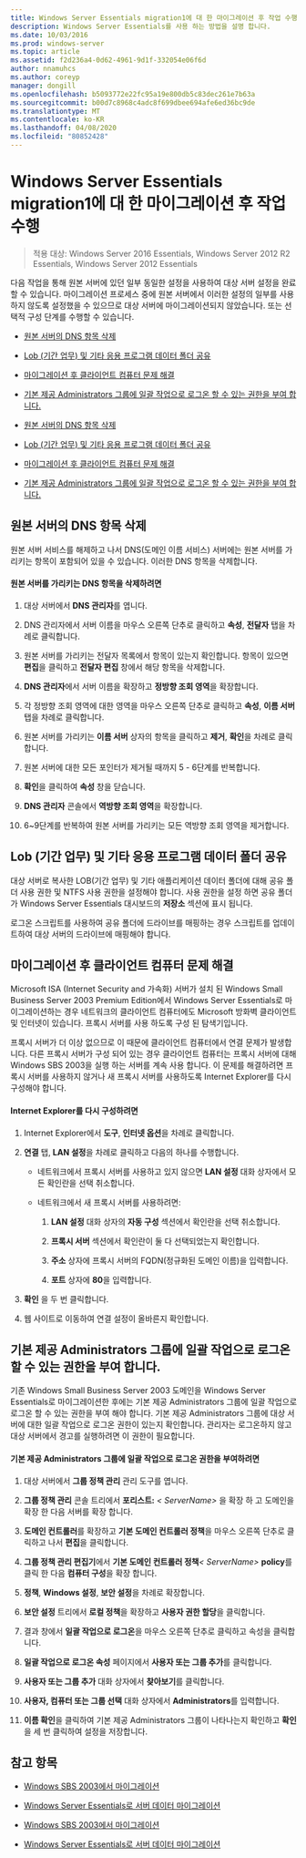 ```yaml
---
title: Windows Server Essentials migration1에 대 한 마이그레이션 후 작업 수행
description: Windows Server Essentials를 사용 하는 방법을 설명 합니다.
ms.date: 10/03/2016
ms.prod: windows-server
ms.topic: article
ms.assetid: f2d236a4-0d62-4961-9d1f-332054e06f6d
author: nnamuhcs
ms.author: coreyp
manager: dongill
ms.openlocfilehash: b5093772e22fc95a19e800db5c83dec261e7b63a
ms.sourcegitcommit: b00d7c8968c4adc8f699dbee694afe6ed36bc9de
ms.translationtype: MT
ms.contentlocale: ko-KR
ms.lasthandoff: 04/08/2020
ms.locfileid: "80852428"
---
```

# <a name="perform-post-migration-tasks-for-windows-server-essentials-migration1"></a>Windows Server Essentials migration1에 대 한 마이그레이션 후 작업 수행

>적용 대상: Windows Server 2016 Essentials, Windows Server 2012 R2 Essentials, Windows Server 2012 Essentials

다음 작업을 통해 원본 서버에 있던 일부 동일한 설정을 사용하여 대상 서버 설정을 완료할 수 있습니다. 마이그레이션 프로세스 중에 원본 서버에서 이러한 설정의 일부를 사용하지 않도록 설정했을 수 있으므로 대상 서버에 마이그레이션되지 않았습니다. 또는 선택적 구성 단계를 수행할 수 있습니다.  
  

-   [원본 서버의 DNS 항목 삭제](Perform-post-migration-tasks-for-Windows-Server-Essentials-migration.md#BKMK_DeleteDNSEntries)  
  
-   [Lob (기간 업무) 및 기타 응용 프로그램 데이터 폴더 공유](Perform-post-migration-tasks-for-Windows-Server-Essentials-migration.md#BKMK_ShareLineOfBusinessAndOtherApplications)  
  
-   [마이그레이션 후 클라이언트 컴퓨터 문제 해결](Perform-post-migration-tasks-for-Windows-Server-Essentials-migration.md#BKMK_FixClientComputerIssuesAfterMigrating)  
  
-   [기본 제공 Administrators 그룹에 일괄 작업으로 로그온 할 수 있는 권한을 부여 합니다.](Perform-post-migration-tasks-for-Windows-Server-Essentials-migration.md#BKMK_AdminGroup)  

-   [원본 서버의 DNS 항목 삭제](../migrate/Perform-post-migration-tasks-for-Windows-Server-Essentials-migration.md#BKMK_DeleteDNSEntries)  
  
-   [Lob (기간 업무) 및 기타 응용 프로그램 데이터 폴더 공유](../migrate/Perform-post-migration-tasks-for-Windows-Server-Essentials-migration.md#BKMK_ShareLineOfBusinessAndOtherApplications)  
  
-   [마이그레이션 후 클라이언트 컴퓨터 문제 해결](../migrate/Perform-post-migration-tasks-for-Windows-Server-Essentials-migration.md#BKMK_FixClientComputerIssuesAfterMigrating)  
  
-   [기본 제공 Administrators 그룹에 일괄 작업으로 로그온 할 수 있는 권한을 부여 합니다.](../migrate/Perform-post-migration-tasks-for-Windows-Server-Essentials-migration.md#BKMK_AdminGroup)  

  
##  <a name="delete-dns-entries-of-the-source-server"></a><a name="BKMK_DeleteDNSEntries"></a>원본 서버의 DNS 항목 삭제  
 원본 서버 서비스를 해제하고 나서 DNS(도메인 이름 서비스) 서버에는 원본 서버를 가리키는 항목이 포함되어 있을 수 있습니다. 이러한 DNS 항목을 삭제합니다.  
  
#### <a name="to-delete-dns-entries-that-point-to-the-source-server"></a>원본 서버를 가리키는 DNS 항목을 삭제하려면  
  
1.  대상 서버에서 **DNS 관리자**를 엽니다.  
  
2.  DNS 관리자에서 서버 이름을 마우스 오른쪽 단추로 클릭하고 **속성**, **전달자** 탭을 차례로 클릭합니다.  
  
3.  원본 서버를 가리키는 전달자 목록에서 항목이 있는지 확인합니다. 항목이 있으면 **편집**을 클릭하고 **전달자 편집** 창에서 해당 항목을 삭제합니다.  
  
4.  **DNS 관리자**에서 서버 이름을 확장하고 **정방향 조회 영역**을 확장합니다.  
  
5.  각 정방향 조회 영역에 대한 영역을 마우스 오른쪽 단추로 클릭하고 **속성**, **이름 서버** 탭을 차례로 클릭합니다.  
  
6.  원본 서버를 가리키는 **이름 서버** 상자의 항목을 클릭하고 **제거**, **확인**을 차례로 클릭합니다.  
  
7.  원본 서버에 대한 모든 포인터가 제거될 때까지 5 - 6단계를 반복합니다.  
  
8.  **확인**을 클릭하여 **속성** 창을 닫습니다.  
  
9. **DNS 관리자** 콘솔에서 **역방향 조회 영역**을 확장합니다.  
  
10. 6~9단계를 반복하여 원본 서버를 가리키는 모든 역방향 조회 영역을 제거합니다.  
  
##  <a name="share-line-of-business-and-other-application-data-folders"></a><a name="BKMK_ShareLineOfBusinessAndOtherApplications"></a>Lob (기간 업무) 및 기타 응용 프로그램 데이터 폴더 공유  
 대상 서버로 복사한 LOB(기간 업무) 및 기타 애플리케이션 데이터 폴더에 대해 공유 폴더 사용 권한 및 NTFS 사용 권한을 설정해야 합니다. 사용 권한을 설정 하면 공유 폴더가 Windows Server Essentials 대시보드의 **저장소** 섹션에 표시 됩니다.  
  
 로그온 스크립트를 사용하여 공유 폴더에 드라이브를 매핑하는 경우 스크립트를 업데이트하여 대상 서버의 드라이브에 매핑해야 합니다.  
  
##  <a name="fix-client-computer-issues-after-migrating"></a><a name="BKMK_FixClientComputerIssuesAfterMigrating"></a>마이그레이션 후 클라이언트 컴퓨터 문제 해결  
 Microsoft ISA (Internet Security and 가속화) 서버가 설치 된 Windows Small Business Server 2003 Premium Edition에서 Windows Server Essentials로 마이그레이션하는 경우 네트워크의 클라이언트 컴퓨터에도 Microsoft 방화벽 클라이언트 및 인터넷이 있습니다. 프록시 서버를 사용 하도록 구성 된 탐색기입니다.  
  
 프록시 서버가 더 이상 없으므로 이 때문에 클라이언트 컴퓨터에서 연결 문제가 발생합니다. 다른 프록시 서버가 구성 되어 있는 경우 클라이언트 컴퓨터는 프록시 서버에 대해 Windows SBS 2003을 실행 하는 서버를 계속 사용 합니다. 이 문제를 해결하려면 프록시 서버를 사용하지 않거나 새 프록시 서버를 사용하도록 Internet Explorer를 다시 구성해야 합니다.  
  
#### <a name="to-reconfigure-internet-explorer"></a>Internet Explorer를 다시 구성하려면  
  
1.  Internet Explorer에서 **도구**, **인터넷 옵션**을 차례로 클릭합니다.  
  
2.  **연결** 탭, **LAN 설정**을 차례로 클릭하고 다음의 하나를 수행합니다.  
  
    -   네트워크에서 프록시 서버를 사용하고 있지 않으면 **LAN 설정** 대화 상자에서 모든 확인란을 선택 취소합니다.  
  
    -   네트워크에서 새 프록시 서버를 사용하려면:  
  
        1.  **LAN 설정** 대화 상자의 **자동 구성** 섹션에서 확인란을 선택 취소합니다.  
  
        2.  **프록시 서버** 섹션에서 확인란이 둘 다 선택되었는지 확인합니다.  
  
        3.  **주소** 상자에 프록시 서버의 FQDN(정규화된 도메인 이름)을 입력합니다.  
  
        4.  **포트** 상자에 **80**을 입력합니다.  
  
3.  **확인** 을 두 번 클릭합니다.  
  
4.  웹 사이트로 이동하여 연결 설정이 올바른지 확인합니다.  
  
##  <a name="give-the-built-in-administrators-group-the-right-to-log-on-as-a-batch-job"></a><a name="BKMK_AdminGroup"></a>기본 제공 Administrators 그룹에 일괄 작업으로 로그온 할 수 있는 권한을 부여 합니다.  
 기존 Windows Small Business Server 2003 도메인을 Windows Server Essentials로 마이그레이션한 후에는 기본 제공 Administrators 그룹에 일괄 작업으로 로그온 할 수 있는 권한을 부여 해야 합니다. 기본 제공 Administrators 그룹에 대상 서버에 대한 일괄 작업으로 로그온 권한이 있는지 확인합니다. 관리자는 로그온하지 않고 대상 서버에서 경고를 실행하려면 이 권한이 필요합니다.  
  
#### <a name="to-give-the-built-in-administrators-group-the-right-to-log-on-as-a-batch-job"></a>기본 제공 Administrators 그룹에 일괄 작업으로 로그온 권한을 부여하려면  
  
1. 대상 서버에서 **그룹 정책 관리** 관리 도구를 엽니다.  
  
2. **그룹 정책 관리** 콘솔 트리에서 **포리스트:** *< ServerName\>* 을 확장 하 고 도메인을 확장 한 다음 서버를 확장 합니다.  
  
3. **도메인 컨트롤러**를 확장하고 **기본 도메인 컨트롤러 정책**을 마우스 오른쪽 단추로 클릭하고 나서 **편집**을 클릭합니다.  
  
4. **그룹 정책 관리 편집기**에서 **기본 도메인 컨트롤러 정책**<em>< ServerName\></em> **policy**를 클릭 한 다음 **컴퓨터 구성**을 확장 합니다.  
  
5. **정책**, **Windows 설정**, **보안 설정**을 차례로 확장합니다.  
  
6. **보안 설정** 트리에서 **로컬 정책**을 확장하고 **사용자 권한 할당**을 클릭합니다.  
  
7. 결과 창에서 **일괄 작업으로 로그온**을 마우스 오른쪽 단추로 클릭하고 속성을 클릭합니다.  
  
8. **일괄 작업으로 로그온 속성** 페이지에서 **사용자 또는 그룹 추가**를 클릭합니다.  
  
9. **사용자 또는 그룹 추가** 대화 상자에서 **찾아보기**를 클릭합니다.  
  
10. **사용자, 컴퓨터 또는 그룹 선택** 대화 상자에서 **Administrators**를 입력합니다.  
  
11. **이름 확인**을 클릭하여 기본 제공 Administrators 그룹이 나타나는지 확인하고 **확인**을 세 번 클릭하여 설정을 저장합니다.  
  
## <a name="see-also"></a>참고 항목  
  

-   [Windows SBS 2003에서 마이그레이션](Migrate-Windows-Small-Business-Server-2003-to-Windows-Server-Essentials.md)  
  
-   [Windows Server Essentials로 서버 데이터 마이그레이션](Migrate-Server-Data-to-Windows-Server-Essentials.md)

-   [Windows SBS 2003에서 마이그레이션](../migrate/Migrate-Windows-Small-Business-Server-2003-to-Windows-Server-Essentials.md)  
  
-   [Windows Server Essentials로 서버 데이터 마이그레이션](../migrate/Migrate-Server-Data-to-Windows-Server-Essentials.md)

